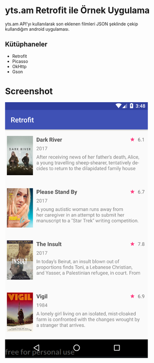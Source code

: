 # yts.am Retrofit ile Örnek Uygulama

yts.am API'yı kullanılarak son eklenen filmleri JSON şeklinde çekip kullandığım android uygulaması.

## Kütüphaneler
* Retrofit
* Picasso
* OkHttp
* Gson

# Screenshot
![alt text](https://github.com/oktayandc/yts.am-movies-app/blob/master/resimler/image.png)
